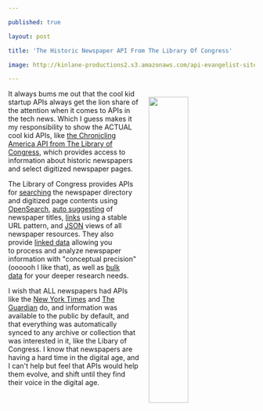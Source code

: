 ---
published: true
layout: post
title: 'The Historic Newspaper API From The Library Of Congress'
image: http://kinlane-productions2.s3.amazonaws.com/api-evangelist-site/blog/About_the_Site_and_API_Â«_Chronicling_America_Â«_Library_of_Congress.png
---

<p><a href="http://chroniclingamerica.loc.gov/about/api/"><img style="padding: 15px;" src="https://kinlane-productions2.s3.amazonaws.com/api-evangelist-site/blog/About_the_Site_and_API_&laquo;_Chronicling_America_&laquo;_Library_of_Congress.png" alt="" width="40%" align="right" /></a>
<p>It always bums me out that the cool kid startup APIs always get the lion share of the attention when it comes to APIs in the tech news. Which I guess makes it my responsibility to show the ACTUAL cool kid APIs, like <a href="http://chroniclingamerica.loc.gov/about/api/">the&nbsp;Chronicling America API from The Library of Congress</a>, which provides access to information about historic newspapers and select digitized newspaper pages.
<p>The Library of Congress provides APIs for&nbsp;<a href="http://chroniclingamerica.loc.gov/about/api/#search">searching</a>&nbsp;the newspaper directory and digitized page contents using <a href="http://www.opensearch.org/Home">OpenSearch</a>,&nbsp;<a href="http://chroniclingamerica.loc.gov/about/api/#autosuggest">auto suggesting</a>&nbsp;of newspaper titles, <a href="http://chroniclingamerica.loc.gov/about/api/#link">links</a>&nbsp;using a stable URL pattern, and&nbsp;<a href="http://chroniclingamerica.loc.gov/about/api/#linked-data">JSON</a>&nbsp;views of all newspaper resources. They also provide&nbsp;<a href="http://chroniclingamerica.loc.gov/about/api/#linked-data">linked data</a>&nbsp;allowing you to&nbsp;<span>process and analyze newspaper information with "conceptual precision" (oooooh I like that), as well as&nbsp;</span><a href="http://chroniclingamerica.loc.gov/about/api/#bulk-data">bulk data</a>&nbsp;for your deeper research needs.
<p>I wish that ALL newspapers had APIs like the <a href="https://developer.nytimes.com/">New York Times</a> and <a href="http://open-platform.theguardian.com/">The Guardian</a> do, and information was available to the public by default, and that everything was automatically synced to any archive or collection that was interested in it, like the Libary of Congress. I know that newspapers are having a hard time in the digital age, and I can't help but feel that APIs would help them evolve, and shift until they find their voice in the digital age.

